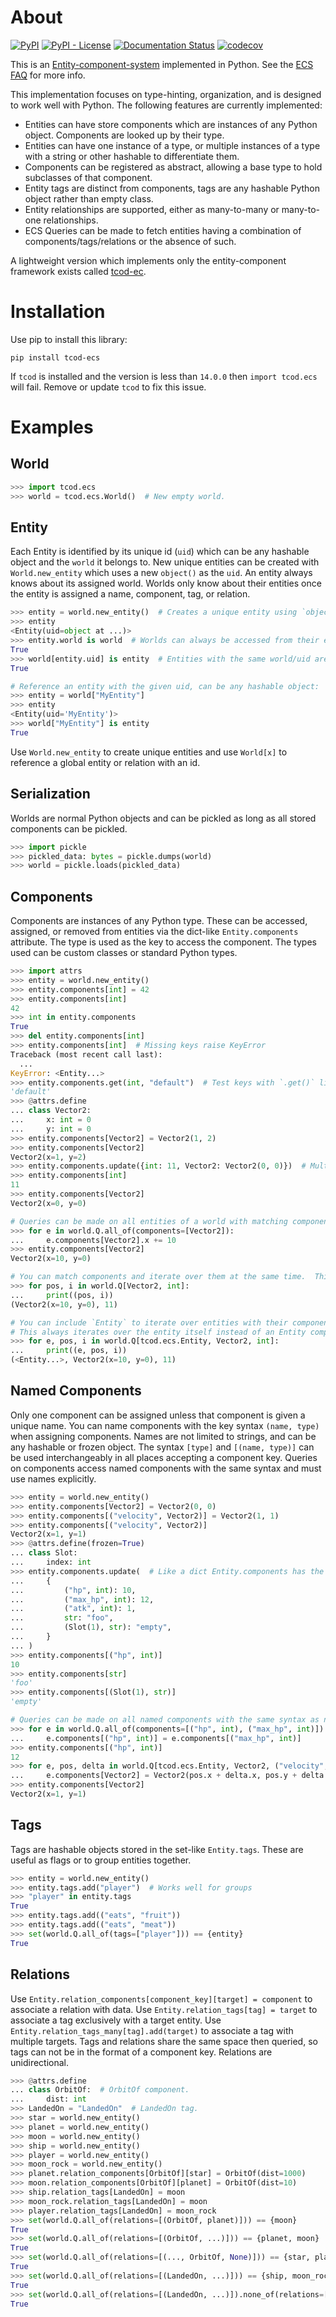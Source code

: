 # About

[![PyPI](https://img.shields.io/pypi/v/tcod-ecs)](https://pypi.org/project/tcod-ecs/)
[![PyPI - License](https://img.shields.io/pypi/l/tcod-ecs)](https://github.com/HexDecimal/python-tcod-ecs/blob/main/LICENSE)
[![Documentation Status](https://readthedocs.org/projects/python-tcod-ecs/badge/?version=latest)](https://python-tcod-ecs.readthedocs.io)
[![codecov](https://codecov.io/gh/HexDecimal/python-tcod-ecs/branch/main/graph/badge.svg?token=4Ak5QpTLZB)](https://codecov.io/gh/HexDecimal/python-tcod-ecs)

This is an [Entity-component-system](https://en.wikipedia.org/wiki/Entity_component_system) implemented in Python.
See the [ECS FAQ](https://github.com/SanderMertens/ecs-faq) for more info.

This implementation focuses on type-hinting, organization, and is designed to work well with Python.
The following features are currently implemented:

- Entities can have store components which are instances of any Python object. Components are looked up by their type.
- Entities can have one instance of a type, or multiple instances of a type with a string or other hashable to differentiate them.
- Components can be registered as abstract, allowing a base type to hold subclasses of that component.
- Entity tags are distinct from components, tags are any hashable Python object rather than empty class.
- Entity relationships are supported, either as many-to-many or many-to-one relationships.
- ECS Queries can be made to fetch entities having a combination of components/tags/relations or the absence of such.

A lightweight version which implements only the entity-component framework exists called [tcod-ec](https://pypi.org/project/tcod-ec/).

# Installation

Use pip to install this library:
```
pip install tcod-ecs
```

If `tcod` is installed and the version is less than `14.0.0` then `import tcod.ecs` will fail.
Remove or update `tcod` to fix this issue.

# Examples

## World

```py
>>> import tcod.ecs
>>> world = tcod.ecs.World()  # New empty world.

```

## Entity

Each Entity is identified by its unique id (`uid`) which can be any hashable object and the `world` it belongs to.
New unique entities can be created with `World.new_entity` which uses a new `object()` as the `uid`.
An entity always knows about its assigned world.
Worlds only know about their entities once the entity is assigned a name, component, tag, or relation.

```py
>>> entity = world.new_entity()  # Creates a unique entity using `object()` as the uid
>>> entity
<Entity(uid=object at ...)>
>>> entity.world is world  # Worlds can always be accessed from their entity
True
>>> world[entity.uid] is entity  # Entities with the same world/uid are compared using `is`
True

# Reference an entity with the given uid, can be any hashable object:
>>> entity = world["MyEntity"]
>>> entity
<Entity(uid='MyEntity')>
>>> world["MyEntity"] is entity
True

```

Use `World.new_entity` to create unique entities and use `World[x]` to reference a global entity or relation with an id.

## Serialization

Worlds are normal Python objects and can be pickled as long as all stored components can be pickled.

```py
>>> import pickle
>>> pickled_data: bytes = pickle.dumps(world)
>>> world = pickle.loads(pickled_data)

```

## Components

Components are instances of any Python type.
These can be accessed, assigned, or removed from entities via the dict-like `Entity.components` attribute.
The type is used as the key to access the component.
The types used can be custom classes or standard Python types.

```py
>>> import attrs
>>> entity = world.new_entity()
>>> entity.components[int] = 42
>>> entity.components[int]
42
>>> int in entity.components
True
>>> del entity.components[int]
>>> entity.components[int]  # Missing keys raise KeyError
Traceback (most recent call last):
  ...
KeyError: <Entity...>
>>> entity.components.get(int, "default")  # Test keys with `.get()` like a dictionary.
'default'
>>> @attrs.define
... class Vector2:
...     x: int = 0
...     y: int = 0
>>> entity.components[Vector2] = Vector2(1, 2)
>>> entity.components[Vector2]
Vector2(x=1, y=2)
>>> entity.components.update({int: 11, Vector2: Vector2(0, 0)})  # Multiple values can be assigned like a dict.
>>> entity.components[int]
11
>>> entity.components[Vector2]
Vector2(x=0, y=0)

# Queries can be made on all entities of a world with matching components.
>>> for e in world.Q.all_of(components=[Vector2]):
...     e.components[Vector2].x += 10
>>> entity.components[Vector2]
Vector2(x=10, y=0)

# You can match components and iterate over them at the same time.  This can be combined with the above.
>>> for pos, i in world.Q[Vector2, int]:
...     print((pos, i))
(Vector2(x=10, y=0), 11)

# You can include `Entity` to iterate over entities with their components.
# This always iterates over the entity itself instead of an Entity component.
>>> for e, pos, i in world.Q[tcod.ecs.Entity, Vector2, int]:
...     print((e, pos, i))
(<Entity...>, Vector2(x=10, y=0), 11)

```

## Named Components

Only one component can be assigned unless that component is given a unique name.
You can name components with the key syntax `(name, type)` when assigning components.
Names are not limited to strings, and can be any hashable or frozen object.
The syntax `[type]` and `[(name, type)]` can be used interchangeably in all places accepting a component key.
Queries on components access named components with the same syntax and must use names explicitly.

```py
>>> entity = world.new_entity()
>>> entity.components[Vector2] = Vector2(0, 0)
>>> entity.components[("velocity", Vector2)] = Vector2(1, 1)
>>> entity.components[("velocity", Vector2)]
Vector2(x=1, y=1)
>>> @attrs.define(frozen=True)
... class Slot:
...     index: int
>>> entity.components.update(  # Like a dict Entity.components has the `.update()` method.
...     {
...         ("hp", int): 10,
...         ("max_hp", int): 12,
...         ("atk", int): 1,
...         str: "foo",
...         (Slot(1), str): "empty",
...     }
... )
>>> entity.components[("hp", int)]
10
>>> entity.components[str]
'foo'
>>> entity.components[(Slot(1), str)]
'empty'

# Queries can be made on all named components with the same syntax as normal ones.
>>> for e in world.Q.all_of(components=[("hp", int), ("max_hp", int)]):
...     e.components[("hp", int)] = e.components[("max_hp", int)]
>>> entity.components[("hp", int)]
12
>>> for e, pos, delta in world.Q[tcod.ecs.Entity, Vector2, ("velocity", Vector2)]:
...     e.components[Vector2] = Vector2(pos.x + delta.x, pos.y + delta.y)
>>> entity.components[Vector2]
Vector2(x=1, y=1)

```

## Tags

Tags are hashable objects stored in the set-like `Entity.tags`.
These are useful as flags or to group entities together.

```py
>>> entity = world.new_entity()
>>> entity.tags.add("player")  # Works well for groups
>>> "player" in entity.tags
True
>>> entity.tags.add(("eats", "fruit"))
>>> entity.tags.add(("eats", "meat"))
>>> set(world.Q.all_of(tags=["player"])) == {entity}
True

```

## Relations

Use `Entity.relation_components[component_key][target] = component` to associate a relation with data.
Use `Entity.relation_tags[tag] = target` to associate a tag exclusively with a target entity.
Use `Entity.relation_tags_many[tag].add(target)` to associate a tag with multiple targets.
Tags and relations share the same space then queried, so tags can not be in the format of a component key.
Relations are unidirectional.

```py
>>> @attrs.define
... class OrbitOf:  # OrbitOf component.
...     dist: int
>>> LandedOn = "LandedOn"  # LandedOn tag.
>>> star = world.new_entity()
>>> planet = world.new_entity()
>>> moon = world.new_entity()
>>> ship = world.new_entity()
>>> player = world.new_entity()
>>> moon_rock = world.new_entity()
>>> planet.relation_components[OrbitOf][star] = OrbitOf(dist=1000)
>>> moon.relation_components[OrbitOf][planet] = OrbitOf(dist=10)
>>> ship.relation_tags[LandedOn] = moon
>>> moon_rock.relation_tags[LandedOn] = moon
>>> player.relation_tags[LandedOn] = moon_rock
>>> set(world.Q.all_of(relations=[(OrbitOf, planet)])) == {moon}
True
>>> set(world.Q.all_of(relations=[(OrbitOf, ...)])) == {planet, moon}  # Get objects in an orbit.
True
>>> set(world.Q.all_of(relations=[(..., OrbitOf, None)])) == {star, planet}  # Get objects being orbited.
True
>>> set(world.Q.all_of(relations=[(LandedOn, ...)])) == {ship, moon_rock, player}
True
>>> set(world.Q.all_of(relations=[(LandedOn, ...)]).none_of(relations=[(LandedOn, moon)])) == {player}
True

```
